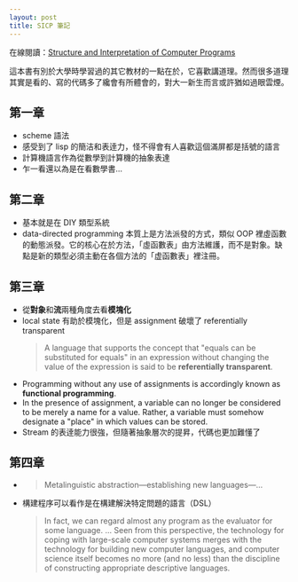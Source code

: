 ```yaml
---
layout: post
title: SICP 筆記
---
```


在線閱讀：[Structure and Interpretation of Computer Programs](http://sarabander.github.io/sicp/)

這本書有別於大學時學習過的其它教材的一點在於，它喜歡講道理。然而很多道理其實是看的、寫的代碼多了纔會有所體會的，對大一新生而言或許猶如過眼雲煙。

## 第一章

- scheme 語法
- 感受到了 lisp 的簡洁和表逹力，怪不得會有人喜歡這個滿屏都是括號的語言
- 計算機語言作為從數學到計算機的抽象表達
- 乍一看還以為是在看數學書…

## 第二章

- 基本就是在 DIY 類型系統
- data-directed programming 本質上是方法派發的方式，類似 OOP 裡虛函數的動態派發。它的核心在於方法，「虛函數表」由方法維護，而不是對象。缺點是新的類型必須主動在各個方法的「虚函數表」裡注冊。

## 第三章

- 從**對象**和**流**兩種角度去看**模塊化**
- local state 有助於模塊化，但是 assignment 破壞了 referentially transparent
  > A language that supports the concept that "equals can be substituted for equals" in an expression without changing the value of the expression is said to be **referentially transparent**.
- Programming without any use of assignments is accordingly known as **functional programming**.
- In the presence of assignment, a variable can no longer be considered to be merely a name for a value. Rather, a variable must somehow designate a "place" in which values can be stored.
- Stream 的表逹能力很強，但隨著抽象層次的提昇，代碼也更加難懂了

## 第四章

- > Metalinguistic abstraction—establishing new languages—...
- 構建程序可以看作是在構建解決特定問題的語言（DSL）
  > In fact, we can regard almost any program as the evaluator for some language. ... Seen from this perspective, the technology for coping with large-scale computer systems merges with the technology for building new computer languages, and computer science itself becomes no more (and no less) than the discipline of constructing appropriate descriptive languages.

